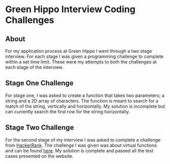 # Green Hippo Interview Coding Challenges
## About
For my application process at Green Hippo I went through a two stage interview. For each stage I was given a programming challenge to complete within a set time limit. These were my attempts to both the challenges at each stage of the interview.

## Stage One Challenge
For stage one, I was asked to create a function that  takes two parameters; a string and a 2D array of characters. The function is meant to search for a match of the string, vertically and horizontally. My solution is incomplete but can currently search the first row for the string horizontally.

## Stage Two Challenge
For the second stage of my interview I was asked to complete a challenge from [HackerRank](https://www.hackerrank.com). The challenge I was given was about virtual functions and can be found [here](https://www.hackerrank.com/challenges/virtual-functions). My solution is complete and passed all the test cases presented on the website.